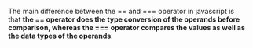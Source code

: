 The main difference between the == and === operator in javascript is that **the == operator does the type conversion of the operands before comparison, whereas the === operator compares the values as well as the data types of the operands**.